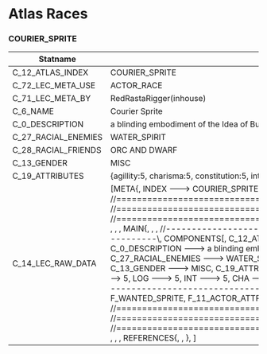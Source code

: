 

# Atlas Races





### COURIER_SPRITE
| Statname | Value | 
|  --  |  --  | 
| C_12_ATLAS_INDEX | COURIER_SPRITE | 
| C_72_LEC_META_USE | ACTOR_RACE | 
| C_71_LEC_META_BY | RedRastaRigger(inhouse) | 
| C_6_NAME | Courier Sprite | 
| C_0_DESCRIPTION | a blinding embodiment of the Idea of Burning yourself to the ground | 
| C_27_RACIAL_ENEMIES | WATER_SPIRIT | 
| C_28_RACIAL_FRIENDS | ORC AND DWARF | 
| C_13_GENDER | MISC | 
| C_19_ATTRIBUTES | {agillity:5, charisma:5, constitution:5, intuition:5, logic:5, reaction:5, strength:5, willpower:5} | 
| C_14_LEC_RAW_DATA | [META{,   INDEX ---> COURIER_SPRITE,   USE   ---> ACTOR_RACE,   BY    ---> RedRastaRigger(inhouse), }, , , , //==============================================================================\\, //==============================================================================\\, //==============================================================================\\, , , , MAIN{, , , //------------------------------------------------------------------------------\\,   COMPONENTS[,     C_12_ATLAS_INDEX ---> COURIER_SPRITE,     C_6_NAME ---> Courier Sprite,     C_0_DESCRIPTION ---> a blinding embodiment of the Idea of Burning yourself to the ground,     C_27_RACIAL_ENEMIES ---> WATER_SPIRIT,     C_28_RACIAL_FRIENDS ---> ORC AND DWARF,     C_13_GENDER ---> MISC,     C_19_ATTRIBUTES(,       CON ---> 5,       AGI ---> 5,       REA ---> 5,       STR ---> 5,       WIL ---> 5,       LOG ---> 5,       INT ---> 5,       CHA ---> 5,       ), ,   ], , , //------------------------------------------------------------------------------\\,   FLAGS[,     F_6_ACTOR_ATTRIBUTES,     F_WANTED_SPRITE,     F_11_ACTOR_ATTRIBUTES_RACE,   ], , , , //==============================================================================\\, //==============================================================================\\, //==============================================================================\\, , , , REFERENCES{, , }, ] | 

